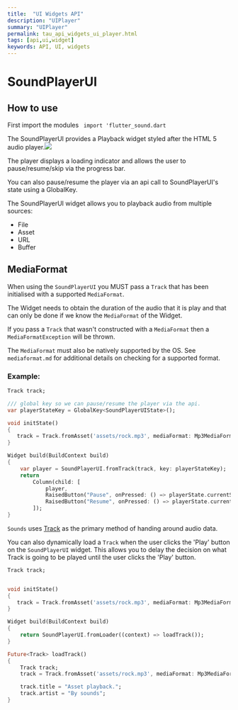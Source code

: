```yaml
---
title:  "UI Widgets API"
description: "UIPlayer"
summary: "UIPlayer"
permalink: tau_api_widgets_ui_player.html
tags: [api,ui,widget]
keywords: API, UI, widgets
---
```

# SoundPlayerUI


## How to use
First import the modules
``` import 'flutter_sound.dart```


The SoundPlayerUI provides a Playback widget styled after the HTML 5 audio player.![](https://raw.githubusercontent.com/bsutton/sounds/master/images/SoundPlayerUI.png)

The player displays a loading indicator and allows the user to pause/resume/skip via the progress bar.

You can also pause/resume the player via an api call to SoundPlayerUI's state using a GlobalKey.

The SoundPlayerUI widget allows you to playback audio from multiple sources:

* File
* Asset
* URL
* Buffer

## MediaFormat

When using the `SoundPlayerUI` you MUST pass a `Track` that has been initialised with a supported `MediaFormat`.

The Widget needs to obtain the duration of the audio that it is play and that can only be done if we know the `MediaFormat` of the Widget.

If you pass a `Track` that wasn't constructed with a `MediaFormat` then a `MediaFormatException` will be thrown.

The `MediaFormat` must also be natively supported by the OS. See `mediaformat.md` for additional details on checking for a supported format.

### Example:

```dart
Track track;

/// global key so we can pause/resume the player via the api.
var playerStateKey = GlobalKey<SoundPlayerUIState>();

void initState()
{
   track = Track.fromAsset('assets/rock.mp3', mediaFormat: Mp3MediaFormat());
}

Widget build(BuildContext build)
{
    var player = SoundPlayerUI.fromTrack(track, key: playerStateKey);
    return
        Column(child: [
            player,
            RaisedButton("Pause", onPressed: () => playerState.currentState.pause()),
            RaisedButton("Resume", onPressed: () => playerState.currentState.resume())
        ]);
}
```

`Sounds` uses [Track](track.md) as the primary method of handing around audio data.

You can also dynamically load a `Track` when the user clicks the 'Play' button on the `SoundPlayerUI` widget. This allows you to delay the decision on what Track is going to be played until the user clicks the 'Play' button.

```dart
Track track;


void initState()
{
   track = Track.fromAsset('assets/rock.mp3', mediaFormat: Mp3MediaFormat());
}

Widget build(BuildContext build)
{
    return SoundPlayerUI.fromLoader((context) => loadTrack());
}

Future<Track> loadTrack()
{
    Track track;
    track = Track.fromAsset('assets/rock.mp3', mediaFormat: Mp3MediaFormat());

    track.title = "Asset playback.";
    track.artist = "By sounds";
}
```
